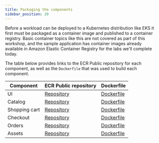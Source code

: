 ```yaml
---
title: Packaging the components
sidebar_position: 20
---
```


Before a workload can be deployed to a Kubernetes distribution like EKS it first must be packaged as a container image and published to a container registry. Basic container topics like this are not covered as part of this workshop, and the sample application has container images already available in Amazon Elastic Container Registry for the labs we'll complete today.

The table below provides links to the ECR Public repository for each component, as well as the `Dockerfile` that was used to build each component.

| Component     | ECR Public repository                                                             | Dockerfile                                                                                                 |
| ------------- | --------------------------------------------------------------------------------- | ---------------------------------------------------------------------------------------------------------- |
| UI            | [Repository](https://gallery.ecr.aws/aws-containers/retail-store-sample-ui)       | [Dockerfile](https://github.com/aws-containers/retail-store-sample-app/blob/main/images/java17/Dockerfile) |
| Catalog       | [Repository](https://gallery.ecr.aws/aws-containers/retail-store-sample-catalog)  | [Dockerfile](https://github.com/aws-containers/retail-store-sample-app/blob/main/images/go/Dockerfile)     |
| Shopping cart | [Repository](https://gallery.ecr.aws/aws-containers/retail-store-sample-cart)     | [Dockerfile](https://github.com/aws-containers/retail-store-sample-app/blob/main/images/java17/Dockerfile) |
| Checkout      | [Repository](https://gallery.ecr.aws/aws-containers/retail-store-sample-checkout) | [Dockerfile](https://github.com/aws-containers/retail-store-sample-app/blob/main/images/nodejs/Dockerfile) |
| Orders        | [Repository](https://gallery.ecr.aws/aws-containers/retail-store-sample-orders)   | [Dockerfile](https://github.com/aws-containers/retail-store-sample-app/blob/main/images/java17/Dockerfile) |
| Assets        | [Repository](https://gallery.ecr.aws/aws-containers/retail-store-sample-assets)   | [Dockerfile](https://github.com/aws-containers/retail-store-sample-app/blob/main/src/assets/Dockerfile)    |
